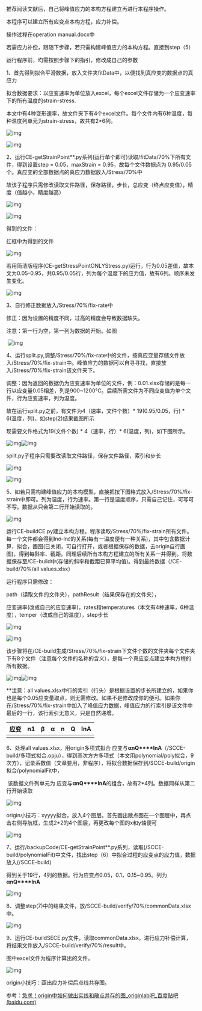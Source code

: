 推荐阅读文献后，自己将峰值应力的本构方程建立再进行本程序操作。

本程序可以建立所有应变点本构方程，应力补偿。

 

 

操作过程在operation manual.docx中

若需应力补偿，跟随下步骤，若只需构建峰值应力的本构方程。直接到step（5）

运行程序前，均需按照步骤下的指引，修改成自己的参数

1、首先得到拟合平滑数据，放入文件夹fitData中，以便找到真应变的数据点的真应力

​    拟合数据要求：以应变速率为单位放入excel，每个excel文件存储为一个应变速率下的所有温度的strain-stress.

​    本文中有4种变形速率，故文件夹下有4个excel文件。每个文件内有6种温度，每种温度列单元为strain-stress，故共有2*6列。

 ![img](file:///C:/Users/tron/AppData/Local/Temp/msohtmlclip1/01/clip_image002.jpg)

![img](file:///C:/Users/tron/AppData/Local/Temp/msohtmlclip1/01/clip_image004.jpg)

 

2、运行CE-getStrainPoint**.py系列(运行单个即可)读取/fitData/70%下所有文件，得到设置step = 0.05，maxStrain = 0.95，故每个文件数据点为 0.95/0.05 个。真应变的全部数据点的真应力数据放入/Stress/70%中

故该子程序只需修改读取文件路径，保存路径，步长，总应变（终点应变值），精度（值越小，精度越高）

![img](file:///C:/Users/tron/AppData/Local/Temp/msohtmlclip1/01/clip_image006.jpg)

![img](file:///C:/Users/tron/AppData/Local/Temp/msohtmlclip1/01/clip_image008.jpg)

得到的文件：

红框中为得到的文件

![img](file:///C:/Users/tron/AppData/Local/Temp/msohtmlclip1/01/clip_image010.jpg)

若用简洁版程序(CE-getStressPointONLYStress.py)运行，行为0.05差值，故本文为0.05-0.95，共0.95/0.05行，列为每个温度下的应力值，故有6列。顺序未发生变化。

![img](file:///C:/Users/tron/AppData/Local/Temp/msohtmlclip1/01/clip_image012.jpg)

3、自行修正数据放入/Stress/70%/fix-rate中

 

修正：因为设置的精度不同，过高的精度会导致数据缺失。

注意：第一行为空，第一列为数据的开始。如图

​    ![img](file:///C:/Users/tron/AppData/Local/Temp/msohtmlclip1/01/clip_image014.jpg)

4、运行split.py,调整/Stress/70%/fix-rate中的文件，按真应变量存储文件放入/Stress/70%/fix-strain中。峰值应力的数据可以自寻寻找，直接放入/Stress/70%/fix-strain该文件夹下。

调整：因为返回的数据仍为应变速率为单位的文件，例：0.01.xlsx存储的是每一行以应变量0.05相差，列是900~1200℃。后续所需文件为不同应变值为单个文件，行为应变速率，列为温度。

故在运行split.py之前，有文件为4（速率，文件个数）* 19(0.95/0.05，行) * 6(温度，列)，如step(2)结果截图所示

现需要文件格式为19(文件个数) * 4（速率，行）* 6(温度，列)，如下图所示。

![img](file:///C:/Users/tron/AppData/Local/Temp/msohtmlclip1/01/clip_image016.jpg)![img](file:///C:/Users/tron/AppData/Local/Temp/msohtmlclip1/01/clip_image018.jpg)

split.py子程序只需要改读取文件路径，保存文件路径，索引和步长

![img](file:///C:/Users/tron/AppData/Local/Temp/msohtmlclip1/01/clip_image020.jpg)

![img](file:///C:/Users/tron/AppData/Local/Temp/msohtmlclip1/01/clip_image022.jpg)

5、如若只需构建峰值应力的本构模型，直接把按下图格式放入/Stress/70%/fix-strain中即可。列为温度，行为速率。第一行是温度顺序，只需自己记住，可写可不写。数据从只会第二行开始读取的。

![img](file:///C:/Users/tron/AppData/Local/Temp/msohtmlclip1/01/clip_image024.jpg)

 

运行CE-buildCE.py建立本构方程。程序读取/Stress/70%/fix-strain所有文件。每一个文件都会得到lnσ-ln𝜀̇的关系(每有一温度便有一种关系)，其中包含数据计算，拟合，画图(已关闭，可自行打开，或者根据保存的数据，去origin自行画图)，得到每斜率、截距。同理后续所有本构方程建立的所有关系一并得到。将数据保存至/CE-build中(存储的斜率和截距已算平均值)。得到最终数据（/CE-build/70%/all values.xlsx）

运行程序只需修改：

path（读取文件的文件夹），pathResult（结果保存在的文件夹），

应变速率(改成自己的应变速率)，rates和temperatures（本文有4种速率，6种温度），temper（改成自己的温度），step步长

![img](file:///C:/Users/tron/AppData/Local/Temp/msohtmlclip1/01/clip_image026.jpg) 

![img](file:///C:/Users/tron/AppData/Local/Temp/msohtmlclip1/01/clip_image028.jpg)

该步骤将在/CE-build生成/Stress/70%/fix-strain下文件个数的文件夹每个文件夹下有8个文件（注意每个文件的名称的含义），是每一个真应变点建立本构方程的所有数据。

![img](file:///C:/Users/tron/AppData/Local/Temp/msohtmlclip1/01/clip_image030.jpg)![img](file:///C:/Users/tron/AppData/Local/Temp/msohtmlclip1/01/clip_image032.jpg)

**注意：all values.xlsx中行的索引（行头）是根据设置的步长所建立的，如果你也是每个0.05应变量取点，则无需修改。如果不是修改成你的便可。如果你在/Stress/70%/fix-strain中加入了峰值应力数据，峰值应力的行索引是该文件中最后的一行，该行索引无意义，只是自然递增。

 

| **应变** | **n1** | **β** | **α** | **n** | **Q** | **lnA** |
| -------- | ------ | ----- | ----- | ----- | ----- | ------- |
|          |        |       |       |       |       |         |

 

6、处理all values.xlsx，用origin多项式拟合 应变与**α****n****Q****lnA**（/SCCE-build/多项式拟合.opju），得到高次方方多项式（本文用polynomial/poly拟合，9次方），记录系数值（文章要用，非程序），将拟合数据保存到/SCCE-build/origin拟合/polynomialFit中，

​    该数据文件列单元为 应变与**α****n****Q****lnA**的组合，故有2*4列。数据同样从第二行开始读取

![img](file:///C:/Users/tron/AppData/Local/Temp/msohtmlclip1/01/clip_image034.jpg)

origin小技巧：xyyyy拟合，放入4个图层。首先画出散点图在一个图层中，再点击右侧导航框，生成2*2的4个图层，再更改每个图的x和y轴便可

![img](file:///C:/Users/tron/AppData/Local/Temp/msohtmlclip1/01/clip_image036.jpg)

7、运行/backupCode/CE-getStrainPoint**.py系列，读取(/SCCE-build/polynomialFit)中文件，找出step（6）中拟合过程的应变点的应力值，数据放入(/SCCE-build)

得到关于19行，4列的数据。行为应变点0.05，0.1，0.15~0.95。列为**α****n****Q****lnA**

![img](file:///C:/Users/tron/AppData/Local/Temp/msohtmlclip1/01/clip_image038.jpg)

8、调整step(7)中的结果文件，放/SCCE-build/verify/70%/commonData.xlsx中。

![img](file:///C:/Users/tron/AppData/Local/Temp/msohtmlclip1/01/clip_image040.jpg)

9、运行CE-buildSECE.py文件，读取commonData.xlsx，进行应力补偿计算，将结果文件放入/SCCE-build/verify/70%/result中。

图中excel文件为程序计算出的文件。

![img](file:///C:/Users/tron/AppData/Local/Temp/msohtmlclip1/01/clip_image042.jpg)

origin小技巧：画出应力补偿后点线共存图。

参考：[急求！origin中如何做出实线和散点并存的图_originlab吧_百度贴吧 (baidu.com)](https://tieba.baidu.com/p/6105598843)

 

 

 

 
